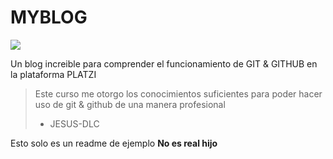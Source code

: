 # MYBLOG

![](https://avatars.githubusercontent.com/u/77162350?v=4)

Un blog increible para comprender el funcionamiento de GIT & GITHUB en la plataforma PLATZI

>Este curso me otorgo los conocimientos suficientes para poder hacer uso de git & github de una manera profesional 
>- JESUS-DLC

Esto solo es un readme de ejemplo **No es real hijo**